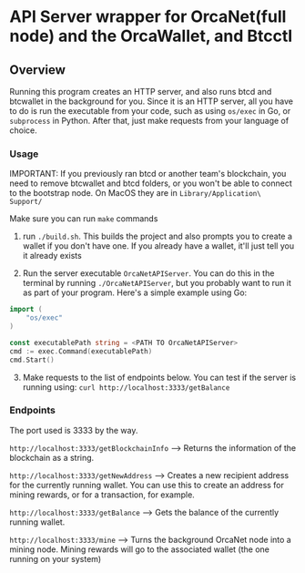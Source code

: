 # API Server wrapper for OrcaNet(full node) and the OrcaWallet, and Btcctl 
## Overview 
Running this program creates an HTTP server, and also runs btcd and btcwallet in the background for you. Since it is an HTTP server, all you have to do is run the executable from your code, such as using `os/exec` in Go, or `subprocess` in Python. After that, just make requests from your language of choice.
### Usage 
IMPORTANT: If you previously ran btcd or another team's blockchain, you need to remove btcwallet and btcd folders, or you won't be able to connect to the bootstrap node. On MacOS they are in `Library/Application\ Support/`

Make sure you can run `make` commands
1) run `./build.sh`. This builds the project and also prompts you to create a wallet if you don't have one. If you already have a wallet, it'll just tell you it already exists

2) Run the server executable `OrcaNetAPIServer`. You can do this in the terminal by running `./OrcaNetAPIServer`, but you probably want to run it as part of your program. Here's a simple example using Go:

```Go
import (
    "os/exec"
)

const executablePath string = <PATH TO OrcaNetAPIServer>
cmd := exec.Command(executablePath)
cmd.Start()

```

3) Make requests to the list of endpoints below. You can test if the server is running using:
`curl http://localhost:3333/getBalance`

### Endpoints 
The port used is 3333 by the way.

`http://localhost:3333/getBlockchainInfo` --> Returns the information of the blockchain as a string. 

`http://localhost:3333/getNewAddress` --> Creates a new recipient address for the currently running wallet. You can use this to create an address for mining rewards, or for a transaction, for example. 

`http://localhost:3333/getBalance` --> Gets the balance of the currently running wallet.

`http://localhost:3333/mine` --> Turns the background OrcaNet node into a mining node. Mining rewards will go to the associated wallet (the one running on your system)

